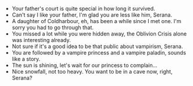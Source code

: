 - Your father's court is quite special in how long it survived.
- Can't say I like your father, I'm glad you are less like him, Serana.
- A daughter of Coldharbour, eh, has been a while since I met one. I'm sorry you had to go through that.
- You missed a lot while you were hidden away, the Oblivion Crisis alone was interesting already.
- Not sure if it's a good idea to be that public about vampirism, Serana.
- You are followed by a vampire princess and a vampire paladin, sounds like a story.
- The sun is shining, let's wait for our princess to complain...
- Nice snowfall, not too heavy. You want to be in a cave now, right, Serana?
